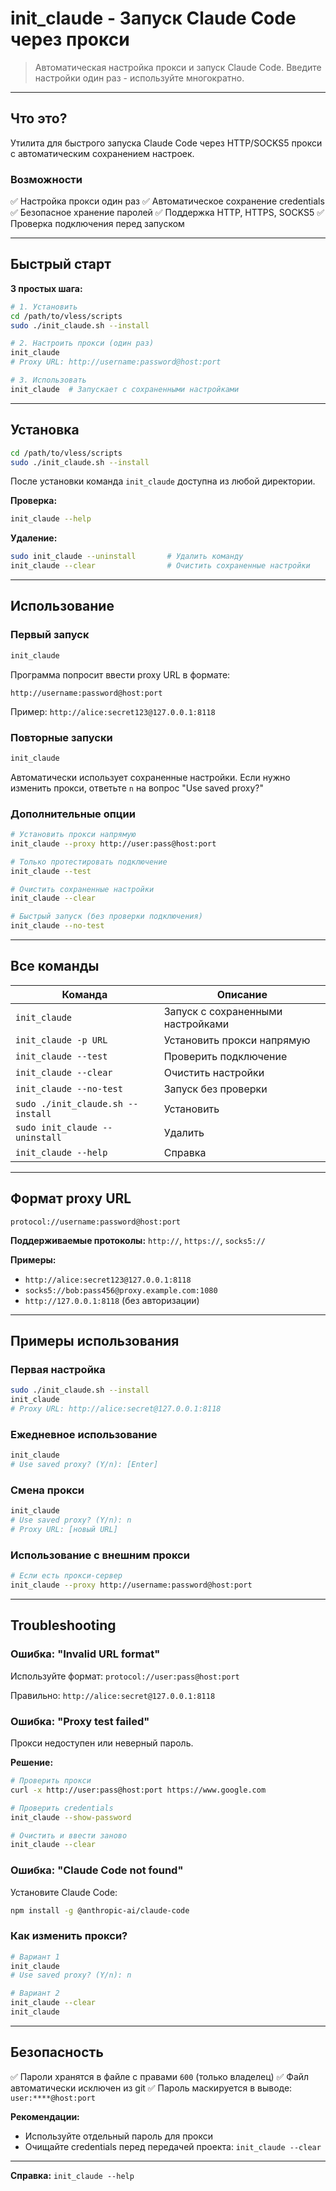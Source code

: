 # init_claude - Запуск Claude Code через прокси

> Автоматическая настройка прокси и запуск Claude Code. Введите настройки один раз - используйте многократно.

---

## Что это?

Утилита для быстрого запуска Claude Code через HTTP/SOCKS5 прокси с автоматическим сохранением настроек.

### Возможности

✅ Настройка прокси один раз
✅ Автоматическое сохранение credentials
✅ Безопасное хранение паролей
✅ Поддержка HTTP, HTTPS, SOCKS5
✅ Проверка подключения перед запуском

---

## Быстрый старт

**3 простых шага:**

```bash
# 1. Установить
cd /path/to/vless/scripts
sudo ./init_claude.sh --install

# 2. Настроить прокси (один раз)
init_claude
# Proxy URL: http://username:password@host:port

# 3. Использовать
init_claude  # Запускает с сохраненными настройками
```

---

## Установка

```bash
cd /path/to/vless/scripts
sudo ./init_claude.sh --install
```

После установки команда `init_claude` доступна из любой директории.

**Проверка:**
```bash
init_claude --help
```

**Удаление:**
```bash
sudo init_claude --uninstall       # Удалить команду
init_claude --clear                # Очистить сохраненные настройки
```

---

## Использование

### Первый запуск

```bash
init_claude
```

Программа попросит ввести proxy URL в формате:
```
http://username:password@host:port
```

Пример: `http://alice:secret123@127.0.0.1:8118`

### Повторные запуски

```bash
init_claude
```

Автоматически использует сохраненные настройки. Если нужно изменить прокси, ответьте `n` на вопрос "Use saved proxy?"

### Дополнительные опции

```bash
# Установить прокси напрямую
init_claude --proxy http://user:pass@host:port

# Только протестировать подключение
init_claude --test

# Очистить сохраненные настройки
init_claude --clear

# Быстрый запуск (без проверки подключения)
init_claude --no-test
```

---

## Все команды

| Команда | Описание |
|---------|----------|
| `init_claude` | Запуск с сохраненными настройками |
| `init_claude -p URL` | Установить прокси напрямую |
| `init_claude --test` | Проверить подключение |
| `init_claude --clear` | Очистить настройки |
| `init_claude --no-test` | Запуск без проверки |
| `sudo ./init_claude.sh --install` | Установить |
| `sudo init_claude --uninstall` | Удалить |
| `init_claude --help` | Справка |

---

## Формат proxy URL

```
protocol://username:password@host:port
```

**Поддерживаемые протоколы:** `http://`, `https://`, `socks5://`

**Примеры:**
- `http://alice:secret123@127.0.0.1:8118`
- `socks5://bob:pass456@proxy.example.com:1080`
- `http://127.0.0.1:8118` (без авторизации)

---

## Примеры использования

### Первая настройка

```bash
sudo ./init_claude.sh --install
init_claude
# Proxy URL: http://alice:secret@127.0.0.1:8118
```

### Ежедневное использование

```bash
init_claude
# Use saved proxy? (Y/n): [Enter]
```

### Смена прокси

```bash
init_claude
# Use saved proxy? (Y/n): n
# Proxy URL: [новый URL]
```

### Использование с внешним прокси

```bash
# Если есть прокси-сервер
init_claude --proxy http://username:password@host:port
```

---

## Troubleshooting

### Ошибка: "Invalid URL format"

Используйте формат: `protocol://user:pass@host:port`

Правильно: `http://alice:secret@127.0.0.1:8118`

### Ошибка: "Proxy test failed"

Прокси недоступен или неверный пароль.

**Решение:**
```bash
# Проверить прокси
curl -x http://user:pass@host:port https://www.google.com

# Проверить credentials
init_claude --show-password

# Очистить и ввести заново
init_claude --clear
```

### Ошибка: "Claude Code not found"

Установите Claude Code:
```bash
npm install -g @anthropic-ai/claude-code
```

### Как изменить прокси?

```bash
# Вариант 1
init_claude
# Use saved proxy? (Y/n): n

# Вариант 2
init_claude --clear
init_claude
```

---

## Безопасность

✅ Пароли хранятся в файле с правами `600` (только владелец)
✅ Файл автоматически исключен из git
✅ Пароль маскируется в выводе: `user:****@host:port`

**Рекомендации:**
- Используйте отдельный пароль для прокси
- Очищайте credentials перед передачей проекта: `init_claude --clear`

---

**Справка:** `init_claude --help`

